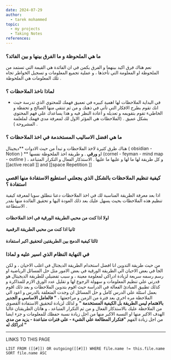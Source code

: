 ```yaml
---
date: 2024-07-29
author:
  - tarek mohammed
topic:
  - my projects 
  - Taking Notes
references:
---
```


### ما هي الملحوظة و  ما الفرق بينها و بين الفائد؟ 
نعم هناك فرق اكيد بينهما و الفرق يكمن في ان الفائدة هي القيمة التي تستمد من الملحوظة او المعلومة التي تأخذها ، و عملية تجميع  المعلومات و تسجيل الخواطر تجاه تلك المعلومات هي الملحوظة .  
### لماذا ناخذ الملاحظات ؟ 
- في البداية الملاحظات لها اهمية كبيره في تعميق فهمك للمحتوي الذي تدرسة حيث انك تقوم بطرح الافكار التي تأتي في ذهنك و من ثم تنتقي منها الصالح و تحفظة و الخاطيء تقوم بتقويمه و تعديله و اعادة النظر فيه و هذا يساعدك علي فهم المحتوي بشكل عميق . (الملاحظات هي المؤثر الاول لك لمعرفة مدي فهمك لملعلمة المشروحة ) .
### ما هي افضل الاساليب المستخدمة في اخذ الملاحظات ؟ 
هناك طرق كثيرة لاخذ الملاحظات و تبدأ من حيث الادوات **ديجيتال ( obsidian - Notion ) ** او **ورقي** .
و طريقة اخذ الملحوظة نفسها (cornel - feyman - mind map - outline ) ، و كل طريقة لها ما لها و عليها ما عليها . 
الاستذكار الفعال و التكرار المتباعد [[active recall ]] and [[space Repetition ]]





### كيفية تنظيم الملاحظات بالشكل الذي يجعلني استطيع الاستفادة منها اقصي استفادة ؟ 
اذا بعد معرفة الطريقة المناسبة لك في اخذ الملاحظات دعنا ننطلق سويا لمعرفة كيفية تنظيم هذه الملاحظات بحيث يسهل عليك بعد ذلك العودة اليها و  تحقيق الفائدة منها بقدر الاستطاعة . 
#### اولا اذا كنت من محبي الطريقة الورقية في اخذ الملاحظات 

#### ثانيا اذا كنت من محبي الطريقة الرقمية 

#### ثالثا كيفية الدمج بين الطريقتين لتحقيق اكبر استفادة 




### في النهاية النظام الذي اسير عليه و لماذا 
من حيث طريقة التدوين انا افضل استخدام الطريقة الديجتال في اغلب الاحيان ، و لكن الجأ في بعض الاحيان الي الطريقة الورقية في بعض الامور مثل حل المسائل الرياضية او رسم رسمه سريعة لزيادة ادراكي لمعلومة معينة  ، و سبب تفضيلي للطريقة الديجيتال هو قدرتي علي تنظيم المعلومات و سهولة الرجوع لها و تقليل عدد الورق الازم للمذاكرة و كذلك تطبيق المبادئ الفعالة في الدراسة حيث اقوم بتدوين الملاحظات و بعد ذلك اقوم بعمل اسئلة علي الدرس كامل و حل المسائل ان وجدت المتعلقة بالدرس و اعود الي الملاحظة مره اخري بعد فترة من الزمن و مراجعتها  ، **" فالعامل الاساسي و الجدير بالاهتمام ليس الطريقة بل الكيفية المستخدمة "** و لذلك لزيادة لتحقيق الاستفادة القصوي من الملاحظة عليك بالاستذكار الفعال و من ثم التكرار المتباعد ، و هاتان الطريقتان غالبا الهدف الاكبر منها او النسبة الاكبر منها من اجل زيادة نسبة حفظك للمعلومات و جزء ايضا من اجل زيادة الفهم **"فتكرار المطالعة علي الشيء - علي فترات متباعدة -  يزيد من مدي ادراكك له "**  












----
LINKS TO THIS PAGE 
```dataview
LIST FROM ([[#]]) OR outgoing([[#]]) WHERE file.name != this.file.name SORT file.name ASC 
```


